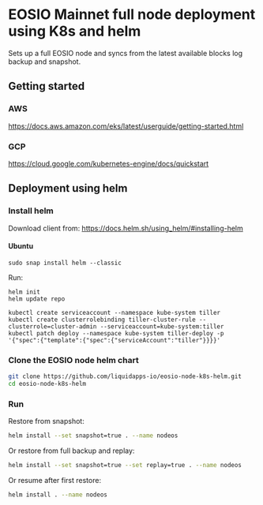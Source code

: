 # EOSIO Mainnet full node deployment using K8s and helm

Sets up a full EOSIO node and syncs from the latest available blocks log backup and snapshot.

## Getting started
### AWS
https://docs.aws.amazon.com/eks/latest/userguide/getting-started.html

### GCP
https://cloud.google.com/kubernetes-engine/docs/quickstart

## Deployment using helm
### Install helm

Download client from: https://docs.helm.sh/using_helm/#installing-helm
#### Ubuntu
```
sudo snap install helm --classic
```

Run:
```
helm init
helm update repo

kubectl create serviceaccount --namespace kube-system tiller 
kubectl create clusterrolebinding tiller-cluster-rule --clusterrole=cluster-admin --serviceaccount=kube-system:tiller 
kubectl patch deploy --namespace kube-system tiller-deploy -p '{"spec":{"template":{"spec":{"serviceAccount":"tiller"}}}}'

```
### Clone the EOSIO node helm chart
```bash
git clone https://github.com/liquidapps-io/eosio-node-k8s-helm.git
cd eosio-node-k8s-helm
```

### Run
Restore from snapshot:
```bash
helm install --set snapshot=true . --name nodeos
```
Or restore from full backup and replay:
```bash
helm install --set snapshot=true --set replay=true . --name nodeos
```
Or resume after first restore:
```bash
helm install . --name nodeos
```